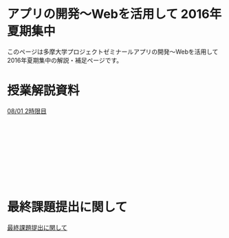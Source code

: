# アプリの開発〜Webを活用して 2016年夏期集中
このページは多摩大学プロジェクトゼミナールアプリの開発〜Webを活用して2016年夏期集中の解説・補足ページです。


#  授業解説資料

[08/01 2時限目](./01.md)  
[](./02.md)  
[](./03.md)  
[](./04.md)  
[](./05.md)  
[](./06.md)  
[](./07.md)  
[](./08.md)  
[](./09.md)  
[](./10.md)  
[](./11.md)  

# 最終課題提出に関して
[最終課題提出に関して](./FinalProjectSubmitted.md)  


